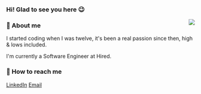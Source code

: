 <div align="left">
  
<h3>Hi! Glad to see you here 😉</h3>
<img src="https://github.com/lcrmj/lcrmj/blob/master/23wE.gif?raw=true" align="right"/>

<h3>🔎 About me</h3>
I started coding when I was twelve, it's been a real passion since then, high & lows included.

I'm currently a Software Engineer at Hired.

<h3>📱 How to reach me</h3>

[LinkedIn](https://www.linkedin.com/in/lcrmj/)
[Email](claudio@claudin.dev)
